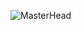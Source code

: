 ![MasterHead](https://thinkable-splendid-jade.glitch.me/@cmty?name=cmty&theme=original-old&padding=7&offset=0&align=top&scale=1&pixelated=1&darkmode=auto)
